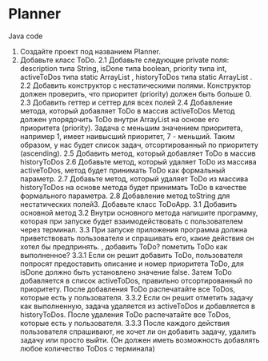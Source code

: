 # Planner
Java code

1. Создайте проект под названием Planner.
2. Добавьте класс ToDo.
2.1 Добавьте следующие private поля: description типа String, isDone типа boolean,
priority типа int, activeToDos типа static ArrayList <ToDo>, historyToDos типа static ArrayList
<ToDo>.
2.2 Добавить конструктор с нестатическими полями.
Конструктор должен проверить, что приоритет (priority) должен быть больше 0.
2.3 Добавить геттер и сеттер для всех полей
2.4 Добавление метода, который добавляет ToDo в массив activeToDos
Метод должен упорядочить ToDo внутри ArrayList на основе его приоритета (priority). Задача с
меньшим значением приоритета, например 1, имеет наивысший приоритет, 7 - меньший.
Таким образом, у нас будет список задач, отсортированный по приоритету (ascending).
2.5 Добавить метод, который добавляет ToDo в массив historyToDos
2.6 Добавьте метод, который удаляет ToDo из массива activeToDos, метод
будет принимать ToDo как формальный параметр.
2.7 Добавьте метод, который удаляет ToDo из массива historyToDos на основе метода
будет принимать ToDo в качестве формального параметра.
2.8 Добавление метод toString для нестатических полей3. Добавьте класс ToDoApp.
3.1 Добавить основной метод
3.2 Внутри основного метода напишите программу, которая при запуске будет взаимодействовать
с пользователем через терминал.
3.3 При запуске приложения программа должна приветствовать пользователя и спрашивать его,
какие действия он хотел бы предпринять.
, добавить ToDo? пометить ToDo как выполненное?
3.3.1 Если он решит добавить ToDo, пользователя попросят предоставить описание и номер
приоритета ToDo, для isDone должно быть установлено значение false. Затем ToDo добавляется в
список activeToDos, правильно отсортированный по приоритету.
После добавления ToDo распечатайте все ToDos, которые есть у пользователя.
3.3.2 Если он решит отметить задачу как выполненную, задача удаляется из activeToDos и
добавляется в historyToDos.
После удаления ToDo распечатайте все ToDos, которые есть у пользователя.
3.3.3 После каждого действия пользователя спрашивают, не хочет ли он добавить задачу, удалить
задачу или просто выйти.
(Он должен иметь возможность добавлять любое количество ToDos с терминала)
